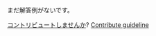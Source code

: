 
まだ解答例がないです。

[コントリビュートしませんか](https://github.com/BFEdev/BFE.dev-solutions/blob/main/quiz/hoisting-ii_ja.md)?  [Contribute guideline](https://github.com/BFEdev/BFE.dev-solutions#how-to-contribute)

